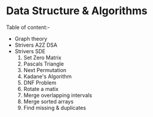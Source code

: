 # Data Structure & Algorithms
Table of content:- 
- Graph theory
- Strivers A2Z DSA
- Strivers SDE
    1. Set Zero Matrix
    2. Pascals Triangle
    3. Next Permutation
    4. Kadane's Algorithm
    5. DNF Problem
    7. Rotate a matix
    8. Merge overlapping intervals
    9. Merge sorted arrays
    10. Find missing & duplicates